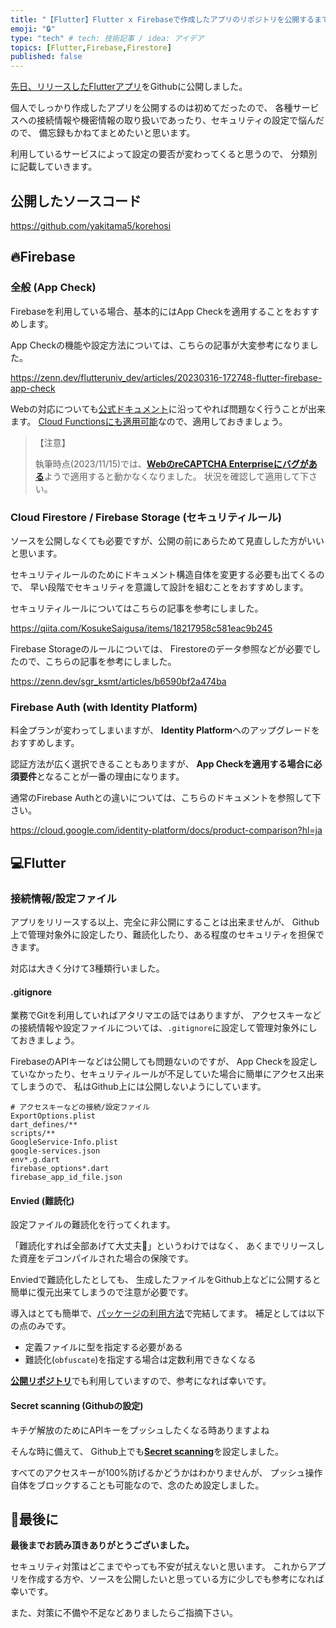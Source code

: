 ```yaml
---
title: "【Flutter】Flutter x Firebaseで作成したアプリのリポジトリを公開するまでにしたこと"
emoji: "🔒"
type: "tech" # tech: 技術記事 / idea: アイデア
topics: [Flutter,Firebase,Firestore]
published: false
---
```


[先日、リリースしたFlutterアプリ](https://zenn.dev/yakuran1/articles/b1049707c945cb)をGithubに公開しました。

個人でしっかり作成したアプリを公開するのは初めてだったので、
各種サービスへの接続情報や機密情報の取り扱いであったり、セキュリティの設定で悩んだので、
備忘録もかねてまとめたいと思います。

利用しているサービスによって設定の要否が変わってくると思うので、
分類別に記載していきます。



## 公開したソースコード

https://github.com/yakitama5/korehosi



## 🔥Firebase

### 全般 (App Check)

Firebaseを利用している場合、基本的にはApp Checkを適用することをおすすめします。

App Checkの機能や設定方法については、こちらの記事が大変参考になりました。

https://zenn.dev/flutteruniv_dev/articles/20230316-172748-flutter-firebase-app-check

Webの対応についても[公式ドキュメント](https://firebase.google.com/docs/app-check/web/recaptcha-provider?hl=ja)に沿ってやれば問題なく行うことが出来ます。
[Cloud Functionsにも適用可能](https://firebase.google.com/docs/app-check/cloud-functions?hl=ja)なので、適用しておきましょう。

> 【注意】
>
> 執筆時点(2023/11/15)では、[**WebのreCAPTCHA Enterpriseにバグがある**](https://github.com/firebase/flutterfire/issues/11777)ようで適用すると動かなくなりました。
> 状況を確認して適用して下さい。

### Cloud Firestore / Firebase Storage (セキュリティルール)

ソースを公開しなくても必要ですが、公開の前にあらためて見直しした方がいいと思います。

セキュリティルールのためにドキュメント構造自体を変更する必要も出てくるので、
早い段階でセキュリティを意識して設計を組むことをおすすめします。

セキュリティルールについてはこちらの記事を参考にしました。

https://qiita.com/KosukeSaigusa/items/18217958c581eac9b245

Firebase Storageのルールについては、
Firestoreのデータ参照などが必要でしたので、こちらの記事を参考にしました。

https://zenn.dev/sgr_ksmt/articles/b6590bf2a474ba

### Firebase Auth (with Identity Platform)

料金プランが変わってしまいますが、
**Identity Platform**へのアップグレードをおすすめします。

認証方法が広く選択できることもありますが、
**App Checkを適用する場合に必須要件**となることが一番の理由になります。

通常のFirebase Authとの違いについては、こちらのドキュメントを参照して下さい。

https://cloud.google.com/identity-platform/docs/product-comparison?hl=ja

## 💻Flutter

### 接続情報/設定ファイル

アプリをリリースする以上、完全に非公開にすることは出来ませんが、
Github上で管理対象外に設定したり、難読化したり、ある程度のセキュリティを担保できます。

対応は大きく分けて3種類行いました。

#### .gitignore

業務でGitを利用していればアタリマエの話ではありますが、
アクセスキーなどの接続情報や設定ファイルについては、`.gitignore`に設定して管理対象外にしておきましょう。

FirebaseのAPIキーなどは公開しても問題ないのですが、
App Checkを設定していなかったり、セキュリティルールが不足していた場合に簡単にアクセス出来てしまうので、
私はGithub上には公開しないようにしています。

```gitignore
# アクセスキーなどの接続/設定ファイル
ExportOptions.plist
dart_defines/**
scripts/**
GoogleService-Info.plist
google-services.json
env*.g.dart
firebase_options*.dart
firebase_app_id_file.json
```

#### Envied (難読化)

設定ファイルの難読化を行ってくれます。

「難読化すれば全部あげて大丈夫🤪」というわけではなく、
あくまでリリースした資産をデコンパイルされた場合の保険です。

Enviedで難読化したとしても、
生成したファイルをGithub上などに公開すると簡単に復元出来てしまうので注意が必要です。

導入はとても簡単で、[パッケージの利用方法](https://pub.dev/packages/envied#usage)で完結してます。
補足としては以下の点のみです。

- 定義ファイルに型を指定する必要がある
- 難読化(`obfuscate`)を指定する場合は定数利用できなくなる

[**公開リポジトリ**](https://github.com/yakitama5/korehosi/blob/main/lib/env/env.dart)でも利用していますので、参考になれば幸いです。

#### Secret scanning (Githubの設定)

キチゲ解放のためにAPIキーをプッシュしたくなる時ありますよね

そんな時に備えて、
Github上でも[**Secret scanning**](https://docs.github.com/ja/enterprise-cloud@latest/code-security/secret-scanning/about-secret-scanning#about-secret-scanning-for-partner-patterns)を設定しました。

すべてのアクセスキーが100%防げるかどうかはわかりませんが、
プッシュ操作自体をブロックすることも可能なので、念のため設定しました。

## 🙇最後に

**最後までお読み頂きありがとうございました。**

セキュリティ対策はどこまでやっても不安が拭えないと思います。
これからアプリを作成する方や、ソースを公開したいと思っている方に少しでも参考になれば幸いです。

また、対策に不備や不足などありましたらご指摘下さい。
